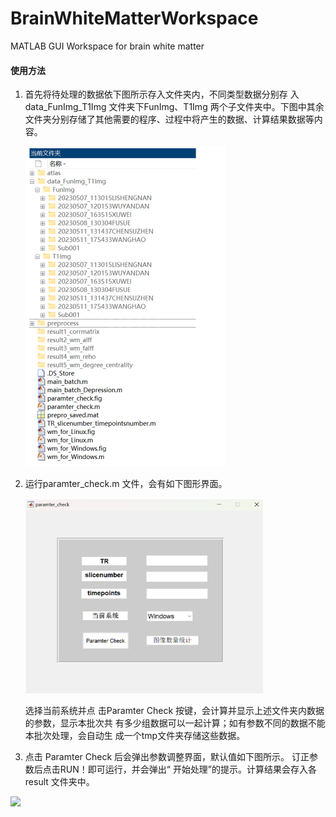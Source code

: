 # BrainWhiteMatterWorkspace
MATLAB GUI Workspace for brain white matter

#### 使用方法

1. 首先将待处理的数据依下图所示存入文件夹内，不同类型数据分别存 入data_FunImg_T1Img 文件夹下FunImg、T1Img 两个子文件夹中。下图中其余文件夹分别存储了其他需要的程序、过程中将产生的数据、计算结果数据等内容。

   <img src="assets\image-20241024112401532.png" alt="image-20241024112401532" style="zoom:50%;" />

2. 运行paramter_check.m 文件，会有如下图形界面。

   <img src="assets\image-20241024112510490.png" alt="image-20241024112510490" style="zoom:50%;" />

   选择当前系统并点 击Paramter Check 按键，会计算并显示上述文件夹内数据的参数，显示本批次共 有多少组数据可以一起计算；如有参数不同的数据不能本批次处理，会自动生 成一个tmp文件夹存储这些数据。

3.  点击 Paramter Check 后会弹出参数调整界面，默认值如下图所示。 订正参数后点击RUN！即可运行，并会弹出“ 开始处理”的提示。计算结果会存入各result 文件夹中。

   ![](G:\files\projectFiles\BrainWhiteMatterWorkspace\assets\image-20241024112528765.png)

